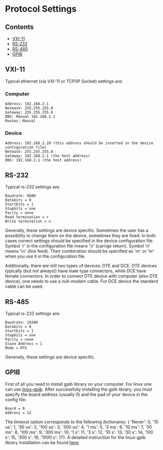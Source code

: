 # Protocol Settings

## Contents
- [VXI-11](#vxi-11)
- [RS-232](#rs-232)
- [RS-485](#rs-485)
- [GPIB](#gpib)

## VXI-11
Typical ethernet (via VXI-11 or TCP/IP Socket) settings are:

### Computer

    Address: 192.168.2.1
    Netmask: 255.255.255.0
    Gateway: 255.255.255.0
    DNS: Manual 192.168.2.1
    Routes: Manual

### Device

    Address: 192.168.2.20 (this address should be inserted in the device configuration file)
    Netmask: 255.255.255.0
    Gateway: 192.168.2.1 (the host address)
    DNS: 192.168.2.1 (the host address)

## RS-232
Typical rs-232 settings are:
    
    Baudrate: 9600
    Databits = 8
    Startbits = 1
    Stopbits = one
    Parity = none
    Read termination = r
    Write termination = n

Generally, these settings are device specific. Sometimes the user has a possibility to change them on the device, sometimes they are fixed. In both cases correct settings should be specified in the device configuration file. Symbol 'r' in the configuration file means '\r' (carrige return). Symbol 'n' means '\n' (line feed). Their combination should be specified as 'rn' or 'nr' when you use it in the configuration file.

Additionally, there are still two types of devices: DTE and DCE. DTE devices typically (but not always!) have male type connectors, while DCE have female connectors. In order to connect DTE device with computer (also DTE device), one needs to use a null-modem cable. For DCE device the standard cable can be used.

## RS-485
Typical rs-232 settings are:
    
    Baudrate: 19200
    Databits = 8
    Startbits = 1
    Stopbits = one
    Parity = none
    Slave Address = 1
    Mode = RTU

Generally, these settings are device specific. 

## GPIB
First of all you need to install gpib library on your computer. For linux one can use [linux-gpib](https://linux-gpib.sourceforge.io/). After successfully installing the gpib library, you must specify the board address (usually 0) and the pad of your device in the config file:
    
    Board = 0
    Address = 12

The timeout option corresponds to the following dictionarey: { 'Never': 0, '10 us': 1, '30 us': 2, '100 us': 3, '300 us': 4, '1 ms': 5, '3 ms': 6, '10 ms': 7, '30 ms': 8, '100 ms': 9, '300 ms': 10, '1 s': 11, '3 s': 12, '10 s': 13, '30 s': 14, '100 s': 15, '300 s': 16, '1000 s': 17}. A detailed instruction for the linux-gpib library installation can be found [here](#https://gist.github.com/ochococo/8362414fff28fa593bc8f368ba94d46a).